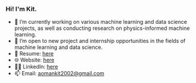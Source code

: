 ### Hi! I'm Kit.
- 🔭 I’m currently working on various machine learning and data science projects, as well as conducting research on physics-informed machine learning.
- 👯 I’m open to new project and internship opportunities in the fields of machine learning and data science.
- 📄 Resume: [here](https://drive.google.com/file/d/1XqsYGUif8TzCtRfViWH1CbxRrWgUE_rc/view?usp=sharing)
- 🌐 Website: [here](https://amkcode.github.io/)
- 🤵🏻 LinkedIn: [here](https://www.linkedin.com/in/mankit-ao/)
- 📫 Email: aomankit2002@gmail.com
<!--
**AMKCode/AMKCode** is a ✨ _special_ ✨ repository because its `README.md` (this file) appears on your GitHub profile.

Here are some ideas to get you started:

- 🔭 I’m currently working on ...
- 🌱 I’m currently learning ...
- 👯 I’m looking to collaborate on ...
- 🤔 I’m looking for help with ...
- 💬 Ask me about ...
- 📫 How to reach me: ...
- 😄 Pronouns: ...
- ⚡ Fun fact: ...
-->
